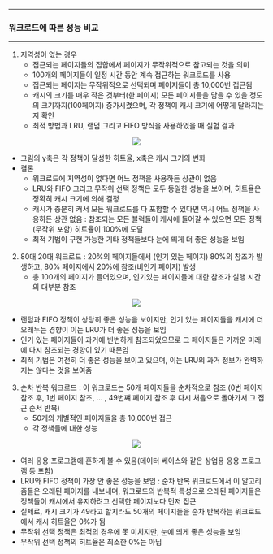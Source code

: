 -----
### 워크로드에 따른 성능 비교
-----
1. 지역성이 없는 경우
   - 접근되는 페이지들의 집합에서 페이지가 무작위적으로 참고되는 것을 의미
   - 100개의 페이지들이 일정 시간 동안 계속 접근하는 워크로드를 사용
   - 접근되는 페이지는 무작위적으로 선택되며 페이지들이 총 10,000번 접근됨
   - 캐시의 크기를 매우 작은 것부터(한 페이지) 모든 페이지들을 담을 수 있을 정도의 크기까지(100페이지) 증가시켰으며, 각 정책이 캐시 크기에 어떻게 달라지는지 확인
   - 최적 방법과 LRU, 랜덤 그리고 FIFO 방식을 사용하였을 때 실험 결과
<div align="center">
<img src="https://github.com/user-attachments/assets/42f1a4ad-52a0-4156-b806-187997602735">
</div>

   - 그림의 y축은 각 정책이 달성한 히트율, x축은 캐시 크기의 변화
   - 결론
     + 워크로드에 지역성이 없다면 어느 정책을 사용하든 상관이 없음
     + LRU와 FIFO 그리고 무작위 선택 정책은 모두 동일한 성능을 보이며, 히트율은 정확히 캐시 크기에 의해 결정
     + 캐시가 충분히 커서 모든 워크로드를 다 포함할 수 있다면 역시 어느 정책을 사용하든 상관 없음 : 참조되는 모든 블럭들이 캐시에 들어갈 수 있으면 모든 정책(무작위 포함) 히트율이 100%에 도달
     + 최적 기법이 구현 가능한 기타 정책들보다 눈에 띄게 더 좋은 성능을 보임

2. 80대 20대 워크로드 : 20%의 페이지들에서 (인기 있는 페이지) 80%의 참조가 발생하고, 80% 페이지에서 20%에 참조(비인기 페이지) 발생
   - 총 100개의 페이지가 들어있으며, 인기있는 페이지들에 대한 참조가 실행 시간의 대부분 참조
<div align="center">
<img src="https://github.com/user-attachments/assets/3dceee11-3491-4401-b12a-214880bc2090">
</div>

   - 랜덤과 FIFO 정책이 상당히 좋은 성능을 보이지만, 인기 있는 페이지들을 캐시에 더 오래두는 경향이 이는 LRU가 더 좋은 성능을 보임
   - 인기 있는 페이지들이 과거에 빈번하게 참조되었으므로 그 페이지들은 가까운 미래에 다시 참조되는 경향이 있기 때문임
   - 최적 기법은 여전히 더 좋은 성능을 보이고 있으며, 이는 LRU의 과거 정보가 완벽하지는 않다는 것을 보여줌

3. 순차 반복 워크로드 : 이 워크로드는 50개 페이지들을 순차적으로 참조 (0번 페이지 참조 후, 1번 페이지 참조, ... , 49번쨰 페이지 참조 후 다시 처음으로 돌아가서 그 접근 순서 반복)
   - 50개의 개별적인 페이지들을 총 10,000번 접근
   - 각 정책들에 대한 성능
<div align="center">
<img src="https://github.com/user-attachments/assets/a7b4ace0-3514-4e2e-8791-0ca7f2b09062">
</div>

   - 여러 응용 프로그램에 흔하게 볼 수 있음(데이터 베이스와 같은 상업용 응용 프로그램 등 포함)
   - LRU와 FIFO 정책이 가장 안 좋은 성능을 보임 : 순차 반복 워크로드에서 이 알고리즘들은 오래된 페이지를 내보내며, 워크로드의 반복적 특성으로 오래된 페이지들은 정책들이 캐시에서 유지하려고 선택한 페이지보다 먼저 접근
   - 실제로, 캐시 크기가 49라고 할지라도 50개의 페이지들을 순차 반복하는 워크로드에서 캐시 히트율은 0%가 됨
   - 무작위 선택 정책은 최적의 경우에 못 미치지만, 눈에 띄게 좋은 성능을 보임
   - 무작위 선택 정책의 히트율은 최소한 0%는 아님

